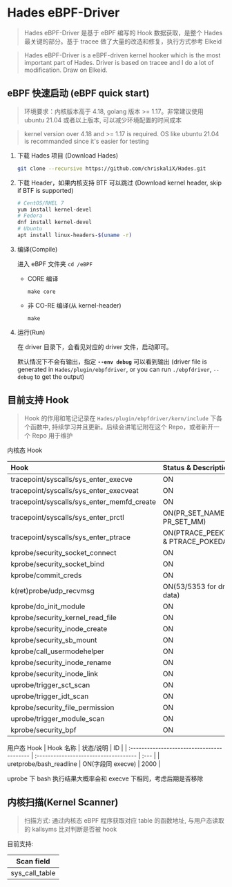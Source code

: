 # Hades eBPF-Driver

> Hades eBPF-Driver 是基于 eBPF 编写的 Hook 数据获取，是整个 Hades 最关键的部分。基于 tracee 做了大量的改造和修复，执行方式参考 Elkeid

> Hades eBPF-Driver is a eBPF-driven kernel hooker which is the most important part of Hades. Driver is based on tracee and I do a lot of modification. Draw on Elkeid.

## eBPF 快速启动 (eBPF quick start)

> 环境要求：内核版本高于 4.18, golang 版本 >= 1.17。非常建议使用 ubuntu 21.04 或者以上版本, 可以减少环境配置的时间成本

> kernel version over 4.18 and >= 1.17 is required. OS like ubuntu 21.04 is recommanded since it's easier for testing

1. 下载 Hades 项目 (Download Hades)

   ```bash
   git clone --recursive https://github.com/chriskaliX/Hades.git
   ```

2. 下载 Header，如果内核支持 BTF 可以跳过 (Download kernel header, skip if BTF is supported)

   ```bash
   # CentOS/RHEL 7
   yum install kernel-devel
   # Fedora
   dnf install kernel-devel
   # Ubuntu
   apt install linux-headers-$(uname -r)
   ```

3. 编译(Compile)

   进入 eBPF 文件夹 `cd /eBPF`

   - CORE 编译

     `make core`

   - 非 CO-RE 编译(从 kernel-header)

     `make`

4. 运行(Run)

   在 driver 目录下，会看见对应的 driver 文件，启动即可。

   默认情况下不会有输出，指定 **`--env debug`** 可以看到输出
   (driver file is generated in `Hades/plugin/ebpfdriver`, or you can run `./ebpfdriver`, `--debug` to get the output)

## 目前支持 Hook

> Hook 的作用和笔记记录在 `Hades/plugin/ebpfdriver/kern/include` 下各个函数中, 持续学习并且更新。后续会讲笔记附在这个 Repo，或者新开一个 Repo 用于维护

内核态 Hook

| Hook                                       | Status & Description                  | ID   |
| :----------------------------------------- | :------------------------------------ | :--- |
| tracepoint/syscalls/sys_enter_execve       | ON                                    | 700  |
| tracepoint/syscalls/sys_enter_execveat     | ON                                    | 698  |
| tracepoint/syscalls/sys_enter_memfd_create | ON                                    | 614  |
| tracepoint/syscalls/sys_enter_prctl        | ON(PR_SET_NAME & PR_SET_MM)           | 1020 |
| tracepoint/syscalls/sys_enter_ptrace       | ON(PTRACE_PEEKTEXT & PTRACE_POKEDATA) | 1021 |
| kprobe/security_socket_connect             | ON                                    | 1022 |
| kprobe/security_socket_bind                | ON                                    | 1024 |
| kprobe/commit_creds                        | ON                                    | 1011 |
| k(ret)probe/udp_recvmsg                    | ON(53/5353 for dns data)              | 1025 |
| kprobe/do_init_module                      | ON                                    | 1026 |
| kprobe/security_kernel_read_file           | ON                                    | 1027 |
| kprobe/security_inode_create               | ON                                    | 1028 |
| kprobe/security_sb_mount                   | ON                                    | 1029 |
| kprobe/call_usermodehelper                 | ON                                    | 1030 |
| kprobe/security_inode_rename               | ON                                    | 1031 |
| kprobe/security_inode_link                 | ON                                    | 1032 |
| uprobe/trigger_sct_scan                    | ON                                    | 1200 |
| uprobe/trigger_idt_scan                    | ON                                    | 1201 |
| kprobe/security_file_permission            | ON                                    | 1202 |
| uprobe/trigger_module_scan                 | ON                                    | 1203 |
| kprobe/security_bpf                        | ON                                    | 1204 |

用户态 Hook
| Hook 名称 | 状态/说明 | ID |
| :----------------------------------------- | :------------------------------------ | :--- |
| uretprobe/bash_readline | ON(字段同 execve) | 2000 |

uprobe 下 bash 执行结果大概率会和 execve 下相同，考虑后期是否移除

## 内核扫描(Kernel Scanner)

> 扫描方式: 通过内核态 eBPF 程序获取对应 table 的函数地址, 与用户态读取的 kallsyms 比对判断是否被 hook

目前支持:

|   Scan field   |
| :------------: |
| sys_call_table |
